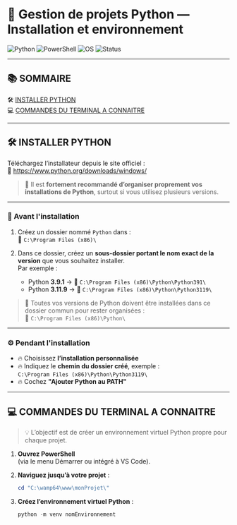 # 🐍 Gestion de projets Python — Installation et environnement

![Python](https://img.shields.io/badge/Python-3.11.9-blue.svg)
![PowerShell](https://img.shields.io/badge/Shell-PowerShell-blue)
![OS](https://img.shields.io/badge/OS-Windows%2011-lightgrey)
![Status](https://img.shields.io/badge/Status-En%20cours-brightgreen)

---

## 📚 SOMMAIRE

🛠️ [INSTALLER PYTHON](#installer-python)  
💻 [COMMANDES DU TERMINAL A CONNAITRE](#commandes-du-terminal-a-connaitre)

---

## 🛠️ INSTALLER PYTHON

Téléchargez l’installateur depuis le site officiel :  
🔗 https://www.python.org/downloads/windows/

> 📝 Il est **fortement recommandé d’organiser proprement vos installations de Python**, surtout si vous utilisez plusieurs versions.

---

### 📁 Avant l'installation

1. Créez un dossier nommé `Python` dans :  
   📂 `C:\Program Files (x86)\`

2. Dans ce dossier, créez un **sous-dossier portant le nom exact de la version** que vous souhaitez installer.  
   Par exemple :

   - Python **3.9.1** → 📂 `C:\Program Files (x86)\Python\Python391\`  
   - Python **3.11.9** → 📂 `C:\Program Files (x86)\Python\Python3119\`

> 🧠 Toutes vos versions de Python doivent être installées dans ce dossier commun pour rester organisées :  
📂 `C:\Program Files (x86)\Python\`

---

### ⚙️ Pendant l'installation

- 🔥 Choisissez **l’installation personnalisée**  
- 🔥 Indiquez le **chemin du dossier créé**, exemple :  
  `C:\Program Files (x86)\Python\Python3119\`  
- 🔥 Cochez **"Ajouter Python au PATH"**

---

## 💻 COMMANDES DU TERMINAL A CONNAITRE

> 💡 L’objectif est de créer un environnement virtuel Python propre pour chaque projet.

1. **Ouvrez PowerShell**  
   (via le menu Démarrer ou intégré à VS Code).

2. **Naviguez jusqu’à votre projet** :
   ```powershell
   cd "C:\wamp64\www\monProjet\"

3. **Créez l’environnement virtuel Python** :
   ```powershell
   python -m venv nomEnvironnement